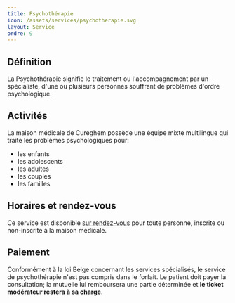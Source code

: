 ```yaml
---
title: Psychothérapie
icon: /assets/services/psychotherapie.svg
layout: Service
ordre: 9
---
```


## Définition

La Psychothérapie signifie le traitement ou l'accompagnement par un spécialiste, d'une ou plusieurs personnes souffrant de problèmes d'ordre psychologique.

## Activités

La maison médicale de Cureghem possède une équipe mixte multilingue qui traite les problèmes psychologiques pour:

-   les enfants
-   les adolescents
-   les adultes
-   les couples
-   les familles

## Horaires et rendez-vous

Ce service est disponible [sur rendez-vous](/rendez-vous) pour toute personne, inscrite ou non-inscrite à la maison médicale.

## Paiement

Conformément à la loi Belge concernant les services spécialisés, le service de psychothérapie n'est pas compris dans le forfait. Le patient doit payer la consultation; la mutuelle lui remboursera une partie déterminée et **le ticket modérateur restera à sa charge**.
